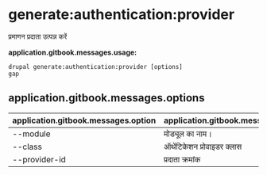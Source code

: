 # generate:authentication:provider
प्रमाणन प्रदाता उत्पन्न करें

**application.gitbook.messages.usage:**
```
drupal generate:authentication:provider [options]
gap
```

## application.gitbook.messages.options
application.gitbook.messages.option | application.gitbook.messages.details
-------|-------------
--module | मोड्यूल का नाम।
--class | ऑथेंटिकेशन प्रोवाइडर क्लास
--provider-id | प्रदाता क्रमांक
